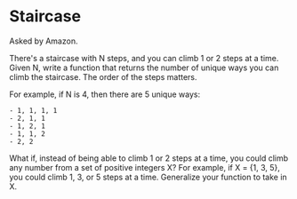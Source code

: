 # ****Staircase**** 

Asked by Amazon.

There's a staircase with N steps, and you can climb 1 or 2 steps at a time.
Given N, write a function that returns the number of unique ways you can climb the staircase.
The order of the steps matters.

For example, if N is 4, then there are 5 unique ways:

    - 1, 1, 1, 1
    - 2, 1, 1
    - 1, 2, 1
    - 1, 1, 2
    - 2, 2

What if, instead of being able to climb 1 or 2 steps at a time, you could climb any number from a set of positive integers X? 
For example, if X = {1, 3, 5}, you could climb 1, 3, or 5 steps at a time. Generalize your function to take in X.
